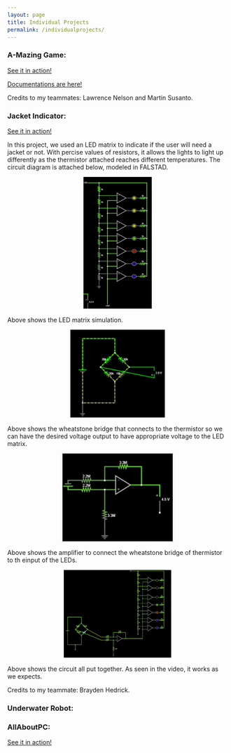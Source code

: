 ```yaml
---
layout: page
title: Individual Projects
permalink: /individualprojects/
---
```


### A-Mazing Game: 
[See it in action!](https://www.youtube.com/watch?v=Vm8TDvq7yHE&ab_channel=Antrym)

[Documentations are here!](https://martin5009.github.io/amazing_game/design/)

Credits to my teammates: Lawrence Nelson and Martin Susanto.

### Jacket Indicator:
[See it in action!](https://www.youtube.com/watch?v=NSoUq3j5nXU&ab_channel=CeciliaLi)

In this project, we used an LED matrix to indicate if the user will need a jacket or not. With percise values of resistors, it allows the lights to light up differently as the thermistor attached reaches different temperatures. The circuit diagram is attached below, modeled in FALSTAD.

<div style="text-align: center">
  <img src="./assets/img/LED.jpg" alt="logo" height="300" />
</div>

Above shows the LED matrix simulation.

<div style="text-align: center">
  <img src="./assets/img/wheatstone.jpg" alt="logo" height="200" />
</div>

Above shows the wheatstone bridge that connects to the thermistor so we can have the desired voltage output to have appropriate voltage to the LED matrix.

<div style="text-align: center">
  <img src="./assets/img/amp.jpg" alt="logo" height="200" />
</div>

Above shows the amplifier to connect the wheatstone bridge of thermistor to th einput of the LEDs.

<div style="text-align: center">
  <img src="./assets/img/together.jpg" alt="logo" height="200" />
</div>

Above shows the circuit all put together. As seen in the video, it works as we expects.

Credits to my teammate: Brayden Hedrick.

### Underwater Robot:


### AllAboutPC:
[See it in action!](https://www.youtube.com/watch?v=Fm7WJDabT0c&ab_channel=CeciliaLi)
